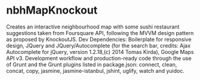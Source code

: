 # nbhMapKnockout
Creates an interactive neighbourhood map with some sushi restaurant suggestions taken from Foursquare API,
following the MVVM design pattern as proposed by KnockoutJS.
Dev Dependencies: Boilerplate for responsive design, JQuery and JQuery/Autocomplete (for the search
bar, credits: Ajax Autocomplete for jQuery, version 1.2.18,(c) 2014 Tomas Kirda), Google Maps API v3. 
Development workflow and production-ready code through the use of Grunt and the Grunt plugins listed in
package.json: connect, clean, concat, copy, jasmine, jasmine-istanbul, jshint, uglify, watch and yuidoc.
